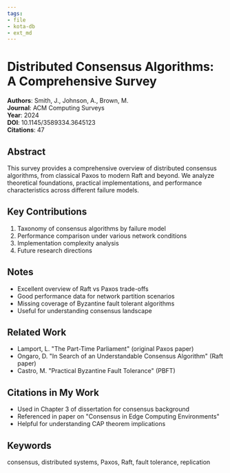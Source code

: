 ```yaml
---
tags:
- file
- kota-db
- ext_md
---
```

# Distributed Consensus Algorithms: A Comprehensive Survey

**Authors**: Smith, J., Johnson, A., Brown, M.  
**Journal**: ACM Computing Surveys  
**Year**: 2024  
**DOI**: 10.1145/3589334.3645123  
**Citations**: 47  

## Abstract
This survey provides a comprehensive overview of distributed consensus algorithms, from classical Paxos to modern Raft and beyond. We analyze theoretical foundations, practical implementations, and performance characteristics across different failure models.

## Key Contributions
1. Taxonomy of consensus algorithms by failure model
2. Performance comparison under various network conditions  
3. Implementation complexity analysis
4. Future research directions

## Notes
- Excellent overview of Raft vs Paxos trade-offs
- Good performance data for network partition scenarios
- Missing coverage of Byzantine fault tolerant algorithms
- Useful for understanding consensus landscape

## Related Work
- Lamport, L. "The Part-Time Parliament" (original Paxos paper)
- Ongaro, D. "In Search of an Understandable Consensus Algorithm" (Raft paper)
- Castro, M. "Practical Byzantine Fault Tolerance" (PBFT)

## Citations in My Work
- Used in Chapter 3 of dissertation for consensus background
- Referenced in paper on "Consensus in Edge Computing Environments"
- Helpful for understanding CAP theorem implications

## Keywords
consensus, distributed systems, Paxos, Raft, fault tolerance, replication
